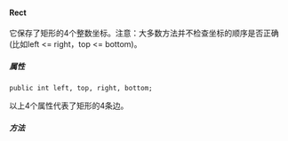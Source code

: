 #### Rect

它保存了矩形的4个整数坐标。注意：大多数方法并不检查坐标的顺序是否正确(比如left <= right，top <= bottom)。

##### 属性

`public int left, top, right, bottom;`

以上4个属性代表了矩形的4条边。

##### 方法

